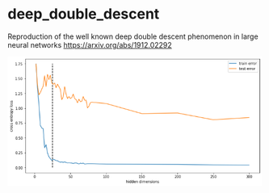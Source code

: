 # deep_double_descent

Reproduction of the well known deep double descent phenomenon in large neural networks https://arxiv.org/abs/1912.02292

![posterior corner plot](https://raw.githubusercontent.com/hschia/deep_double_descent/main/double_descent.png) 
